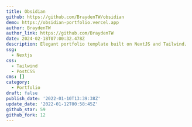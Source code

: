 ```yaml
---
title: Obsidian
github: https://github.com/BraydenTW/obsidian
demo: https://obsidian-portfolio.vercel.app
author: BraydenTW
author_link: https://github.com/BraydenTW
date: 2024-02-18T07:00:32.478Z
description: Elegant portfolio template built on NextJS and Tailwind.
ssg:
  - Nextjs
css:
  - Tailwind
  - PostCSS
cms: []
category:
  - Portfolio
draft: false
publish_date: '2022-01-10T13:39:38Z'
update_date: '2022-01-12T00:58:45Z'
github_star: 59
github_fork: 12
---
```

